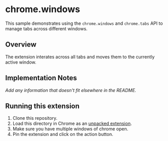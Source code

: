 # chrome.windows

This sample demonstrates using the `chrome.windows` and `chrome.tabs` API to manage tabs across different windows.

## Overview

The extension interates across all tabs and moves them to the currently active window.

## Implementation Notes

_Add any information that doesn't fit elsewhere in the README._

## Running this extension

1. Clone this repository.
2. Load this directory in Chrome as an [unpacked extension](https://developer.chrome.com/docs/extensions/mv3/getstarted/development-basics/#load-unpacked).
3. Make sure you have multiple windows of chrome open.
4. Pin the extension and click on the action button.
